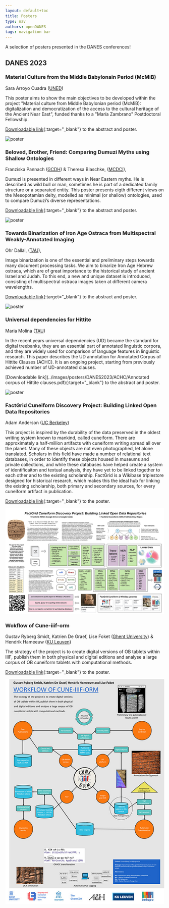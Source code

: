 ```yaml
---
layout: default+toc
title: Posters
type: nav
authors: openDANES
tags: navigation bar
---
```


A selection of posters presented in the DANES conferences!

## DANES 2023

### Material Culture from the Middle Babylonain Period (McMiB)

Sara Arroyo Cuadra ([UNED](https://portalcientifico.uned.es/investigadores/205113/detalle))

This poster aims to show the main objectives to be developed within the project "Material culture from Middle Babylonian period (McMiB): digitalization and democratization of the access to the cultural heritage of the Ancient Near East", funded thanks to a "María Zambrano" Postdoctoral Fellowship.

[Downloadable link](../images/posters/DANES2023/arroyo/arroyo_poster.pdf){:target="_blank"} to the abstract and poster.

![poster](../images/posters/DANES2023/arroyo/McMiB_Sara.jpg)

### Beloved, Brother, Friend: Comparing Dumuzi Myths using Shallow Ontologies
Franziska Pannach ([GCDH](https://www.gcdh.de/en/welcome/)) & Theresa Blaschke, ([MCDCI](https://www.uni-marburg.de/de/mcdci)),

Dumuzi is presented in different ways in Near Eastern myths. He is described as wild bull or man, sometimes he is part of a dedicated family structure or a separated entity. This poster presents eigth different views on the Mesopotamian deity, modelled as minimal (or shallow) ontologies, used to compare Dumuzi’s diverse representations. 

[Downloadable link](../images/posters/DANES2023/arroyo/arroyo_poster.pdf){:target="_blank"} to the abstract and poster.

![poster](../images/posters/DANES2023/pannach-blaschke/Poster_Pannach_Blaschke-Franzi.jpg)

### Towards Binarization of Iron Age Ostraca from Multispectral Weakly-Annotated Imaging
Ohr Dallal, ([TAU](https://en.cs.tau.ac.il/computer)), 

Image binarization is one of the essential and preliminary steps towards many document processing tasks. We aim to binarize Iron Age Hebrew ostraca, which are of great importance to the historical study of ancient Israel and Judah. To this end, a new and unique dataset is introduced, consisting of multispectral ostraca images taken at different camera wavelengths. 

[Downloadable link](../images/posters/DANES2023/ohr/ohr_abstract+poster.pdf){:target="_blank"} to the abstract and poster.

![poster](../images/posters/DANES2023/ohr/ostraca_binarization_poster_DANES_2023.jpg)

### Universal dependencies for Hittite
Maria Molina ([TAU](https://en.cs.tau.ac.il/computer))

In the recent years universal dependencies (UD) became the standard for digital treebanks, they are an essential part of annotated linguistic corpora, and they are widely used for comparison of language features in linguistic research. This paper describes the UD annotation for Annotated Corpus of Hittite Clauses (ACHC). It is an ongoing project, starting from previously achieved number of UD-annotated clauses.

[Downloadable link](../images/posters/DANES2023/ACHC/Annotated corpus of Hittite clauses.pdf){:target="_blank"} to the abstract and poster.

![poster](../images/posters/DANES2023/ACHC/ACHC-poster.jpg)

### FactGrid Cuneiform Discovery Project: Building Linked Open Data Repositories
Adam Anderson ([UC Berkeley](https://bids.berkeley.edu/people/adam-g-anderson))

This project is inspired by the durability of the data preserved in the oldest writing system known to mankind, called cuneiform. There are approximately a half-million artifacts with cuneiform writing spread all over the planet. Many of these objects are not even photographed, let alone translated. Scholars in this field have made a number of relational text databases, in order to identify these objects housed in museums and private collections, and while these databases have helped create a system of identificaiton and textual analysis, they have yet to be linked together to each other and to the existing scholarship. FactGrid is a Wikibase triplestore designed for historical research, which makes this the ideal hub for linking the existing scholarship, both primary and secondary sources, for every cuneiform artifact in publication.

[Downloadable link](../images/posters/DANES2023/factgrid/FactGrid_AWCA_Poster_2022-Adam-Anderson.pdf){:target="_blank"} to the poster.

![poster](../images/posters/DANES2023/factgrid/FactGrid_AWCA_Poster_2022-Adam-Anderson.jpg)

### Wokflow of Cune-iiif-orm
Gustav Ryberg Smidt, Katrien De Graef, Lise Foket ([Ghent University](https://research.flw.ugent.be/en/projects/cune-iiif-orm-towards-internationally-image-interoperable-corpus-cuneiform-tablets)) & Hendrik Hameeuw ([KU Leuven](https://www.kuleuven.be/wieiswie/en/person/00045269))

The strategy of the project is to create digital versions of OB tablets within IIIF, publish them in both physical and digital editions and analyse a large corpus of OB cuneiform tablets with computational methods.

[Downloadable link](..images/posters/DANES2023/cune-iiif-orm/poster_danes_cune-iiif-orm.pdf){:target="_blank"} to the poster.

![poster](../images/posters/DANES2023/cune-iiif-orm/poster_danes_cune-iiif-orm.jpg)